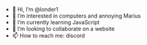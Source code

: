 - 👋 Hi, I’m @londer1
- 👀 I’m interested in computers and annoying Marius
- 🌱 I’m currently learning JavaScript
- 💞️ I’m looking to collaborate on a website
- 📫 How to reach me: discord

<!---
londer1/londer1 is a ✨ special ✨ repository because its `README.md` (this file) appears on your GitHub profile.
You can click the Preview link to take a look at your changes.
--->
